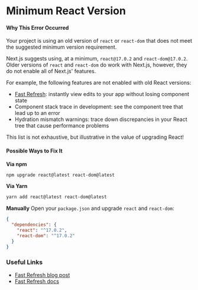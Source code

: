 # Minimum React Version

#### Why This Error Occurred

Your project is using an old version of `react` or `react-dom` that does not
meet the suggested minimum version requirement.

Next.js suggests using, at a minimum, `react@17.0.2` and `react-dom@17.0.2`.
Older versions of `react` and `react-dom` do work with Next.js, however, they do
not enable all of Next.js' features.

For example, the following features are not enabled with old React versions:

- [Fast Refresh](https://nextjs.org/docs/basic-features/fast-refresh): instantly
  view edits to your app without losing component state
- Component stack trace in development: see the component tree that lead up to
  an error
- Hydration mismatch warnings: trace down discrepancies in your React tree that
  cause performance problems

This list is not exhaustive, but illustrative in the value of upgrading React!

#### Possible Ways to Fix It

**Via npm**

```bash
npm upgrade react@latest react-dom@latest
```

**Via Yarn**

```bash
yarn add react@latest react-dom@latest
```

**Manually** Open your `package.json` and upgrade `react` and `react-dom`:

```json
{
  "dependencies": {
    "react": "^17.0.2",
    "react-dom": "^17.0.2"
  }
}
```

### Useful Links

- [Fast Refresh blog post](https://nextjs.org/blog/next-9-4#fast-refresh)
- [Fast Refresh docs](https://nextjs.org/docs/basic-features/fast-refresh)
